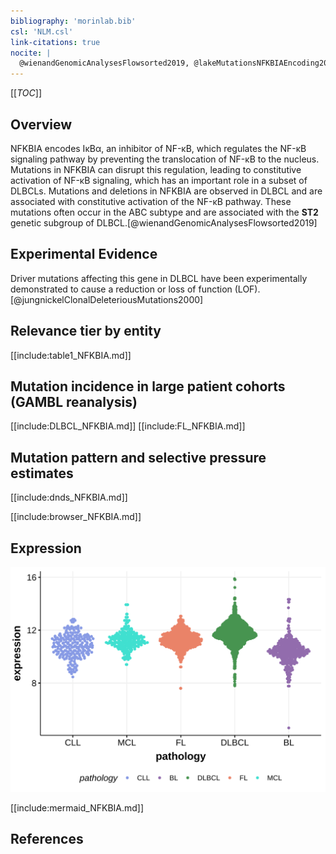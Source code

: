 ```yaml
---
bibliography: 'morinlab.bib'
csl: 'NLM.csl'
link-citations: true
nocite: |
  @wienandGenomicAnalysesFlowsorted2019, @lakeMutationsNFKBIAEncoding2009, @russler-germainMutationsAssociatedProgression2023, 
---
```

[[_TOC_]]

## Overview
NFKBIA encodes IκBα, an inhibitor of NF-κB, which regulates the NF-κB signaling pathway by preventing the translocation of NF-κB to the nucleus. Mutations in NFKBIA can disrupt this regulation, leading to constitutive activation of NF-κB signaling, which has an important role in a subset of DLBCLs. Mutations and deletions in NFKBIA are observed in DLBCL and are associated with constitutive activation of the NF-κB pathway. These mutations often occur in the ABC subtype and are associated with the **ST2** genetic subgroup of DLBCL.[@wienandGenomicAnalysesFlowsorted2019]


## Experimental Evidence

Driver mutations affecting this gene in DLBCL have been experimentally demonstrated to cause a reduction or loss of function (LOF).[@jungnickelClonalDeleteriousMutations2000]

## Relevance tier by entity

[[include:table1_NFKBIA.md]]

## Mutation incidence in large patient cohorts (GAMBL reanalysis)

[[include:DLBCL_NFKBIA.md]]
[[include:FL_NFKBIA.md]]

## Mutation pattern and selective pressure estimates

[[include:dnds_NFKBIA.md]]

[[include:browser_NFKBIA.md]]

## Expression
![](images/gene_expression/NFKBIA_by_pathology.svg)


<!-- ORIGIN: lakeMutationsNFKBIAEncoding2009 -->
<!-- DLBCL: lakeMutationsNFKBIAEncoding2009 -->
<!-- FL: russler-germainMutationsAssociatedProgression2023b -->
<!-- PMBL: wienandGenomicAnalysesFlowsorted2019b -->

[[include:mermaid_NFKBIA.md]]

## References
